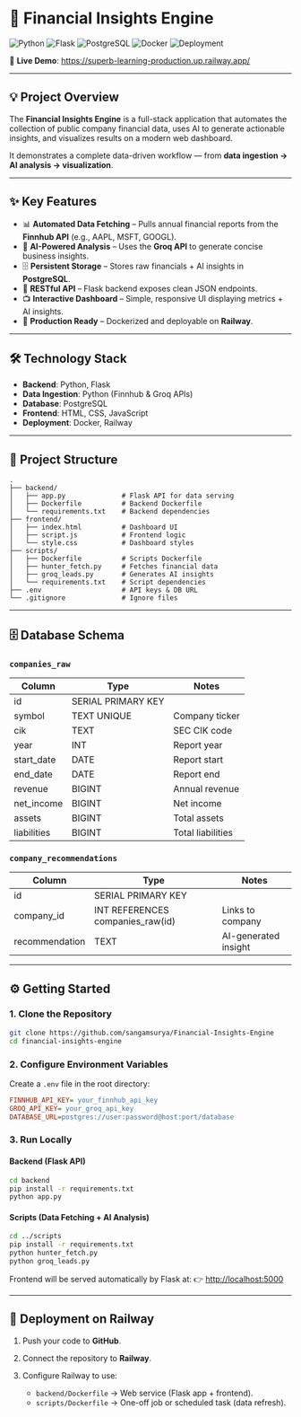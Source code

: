 # 🚀 Financial Insights Engine

![Python](https://img.shields.io/badge/python-3.10-blue.svg)
![Flask](https://img.shields.io/badge/flask-2.3-lightgrey.svg)
![PostgreSQL](https://img.shields.io/badge/postgres-15-blue.svg)
![Docker](https://img.shields.io/badge/docker-ready-brightgreen.svg)
![Deployment](https://img.shields.io/badge/deployed-Railway-purple.svg)

🔗 **Live Demo**: https://superb-learning-production.up.railway.app/

---

## 💡 Project Overview

The **Financial Insights Engine** is a full-stack application that automates the collection of public company financial data, uses AI to generate actionable insights, and visualizes results on a modern web dashboard.

It demonstrates a complete data-driven workflow — from **data ingestion → AI analysis → visualization**.

---

## ✨ Key Features

* 📊 **Automated Data Fetching** – Pulls annual financial reports from the **Finnhub API** (e.g., AAPL, MSFT, GOOGL).
* 🤖 **AI-Powered Analysis** – Uses the **Groq API** to generate concise business insights.
* 🗄 **Persistent Storage** – Stores raw financials + AI insights in **PostgreSQL**.
* 🔌 **RESTful API** – Flask backend exposes clean JSON endpoints.
* 📺 **Interactive Dashboard** – Simple, responsive UI displaying metrics + AI insights.
* 🐳 **Production Ready** – Dockerized and deployable on **Railway**.

---

## 🛠️ Technology Stack

* **Backend**: Python, Flask
* **Data Ingestion**: Python (Finnhub & Groq APIs)
* **Database**: PostgreSQL
* **Frontend**: HTML, CSS, JavaScript
* **Deployment**: Docker, Railway

---

## 📂 Project Structure

```
.
├── backend/
│   ├── app.py              # Flask API for data serving
│   ├── Dockerfile          # Backend Dockerfile
│   └── requirements.txt    # Backend dependencies
├── frontend/
│   ├── index.html          # Dashboard UI
│   ├── script.js           # Frontend logic
│   └── style.css           # Dashboard styles
├── scripts/
│   ├── Dockerfile          # Scripts Dockerfile
│   ├── hunter_fetch.py     # Fetches financial data
│   ├── groq_leads.py       # Generates AI insights
│   └── requirements.txt    # Script dependencies
├── .env                    # API keys & DB URL
└── .gitignore              # Ignore files
```

---

## 🗄 Database Schema

### `companies_raw`

| Column      | Type               | Notes             |
| ----------- | ------------------ | ----------------- |
| id          | SERIAL PRIMARY KEY |                   |
| symbol      | TEXT UNIQUE        | Company ticker    |
| cik         | TEXT               | SEC CIK code      |
| year        | INT                | Report year       |
| start\_date | DATE               | Report start      |
| end\_date   | DATE               | Report end        |
| revenue     | BIGINT             | Annual revenue    |
| net\_income | BIGINT             | Net income        |
| assets      | BIGINT             | Total assets      |
| liabilities | BIGINT             | Total liabilities |

### `company_recommendations`

| Column         | Type                              | Notes                |
| -------------- | --------------------------------- | -------------------- |
| id             | SERIAL PRIMARY KEY                |                      |
| company\_id    | INT REFERENCES companies\_raw(id) | Links to company     |
| recommendation | TEXT                              | AI-generated insight |

---

## ⚙️ Getting Started

### 1. Clone the Repository

```bash
git clone https://github.com/sangamsurya/Financial-Insights-Engine
cd financial-insights-engine
```

### 2. Configure Environment Variables

Create a `.env` file in the root directory:

```ini
FINNHUB_API_KEY= your_finnhub_api_key
GROQ_API_KEY= your_groq_api_key
DATABASE_URL=postgres://user:password@host:port/database
```

### 3. Run Locally

#### Backend (Flask API)

```bash
cd backend
pip install -r requirements.txt
python app.py
```

#### Scripts (Data Fetching + AI Analysis)

```bash
cd ../scripts
pip install -r requirements.txt
python hunter_fetch.py
python groq_leads.py
```

Frontend will be served automatically by Flask at:
👉 [http://localhost:5000](http://localhost:5000)

---

## 🚀 Deployment on Railway

1. Push your code to **GitHub**.
2. Connect the repository to **Railway**.
3. Configure Railway to use:

   * `backend/Dockerfile` → Web service (Flask app + frontend).
   * `scripts/Dockerfile` → One-off job or scheduled task (data refresh).


